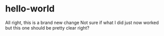 # hello-world

All right, this is a brand new change
Not sure if what I did just now worked
but this one should be pretty clear
right?

